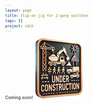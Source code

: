 ```yaml
---
layout: page
title: Slip-on jig for 2-gang switches
tags: []
project: sdsh
---
```


Coming soon!
![](/images/under-construction.png)
